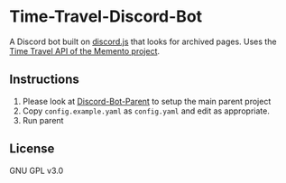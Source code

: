 # Time-Travel-Discord-Bot

A Discord bot built on [discord.js](https://discord.js.org/) that looks for archived pages. Uses the [Time Travel API of the Memento project](https://timetravel.mementoweb.org/).

## Instructions

1. Please look at [Discord-Bot-Parent](https://github.com/elliot-gh/Discord-Bot-Parent) to setup the main parent project
2. Copy `config.example.yaml` as `config.yaml` and edit as appropriate.
3. Run parent

## License
GNU GPL v3.0
